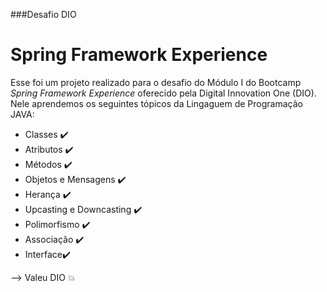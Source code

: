 ###Desafio DIO

# Spring Framework Experience

Esse foi um projeto realizado para o desafio do Módulo I do Bootcamp *Spring Framework Experience* oferecido pela Digital Innovation One (DIO). Nele aprendemos os seguintes tópicos da Lingaguem de Programação JAVA:

- Classes :heavy_check_mark:
- Atributos :heavy_check_mark:
- Métodos :heavy_check_mark:
- Objetos e Mensagens :heavy_check_mark:
- Herança :heavy_check_mark:
- Upcasting e Downcasting :heavy_check_mark:
- Polimorfismo :heavy_check_mark:
- Associação :heavy_check_mark:
- Interface:heavy_check_mark:

--> Valeu DIO :collision:
